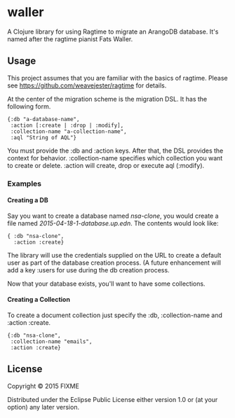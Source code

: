# waller

A Clojure library for using Ragtime to migrate an ArangoDB database. It's named
after the ragtime pianist Fats Waller. 

## Usage

This project assumes that you are familiar with the basics of ragtime. Please
see https://github.com/weavejester/ragtime for details.

At the center of the migration scheme is the migration DSL. It has the following
form.
```
{:db "a-database-name",
 :action [:create | :drop | :modify],
 :collection-name "a-collection-name",
 :aql "String of AQL"}
 ```
 
 You must provide the :db and :action keys. After that, the DSL provides the
 context for behavior.  :collection-name specifies which collection you want
 to create or delete.  :action will create, drop or execute aql (:modify). 
 
 ### Examples
 
 #### Creating a DB
 Say you want to create a database named *nsa-clone*,
 you would create a file named *2015-04-18-1-database.up.edn*. The contents
 would look like:
 
 ```
 { :db "nsa-clone",
   :action :create}
 ```
 
 The library will use the credentials supplied on the URL to create a default 
 user as part of the database creation process. (A future enhancement will add
 a key :users for use during the db creation process.
 
 
 
 Now that your database exists, you'll want to have some collections.
 
 #### Creating a Collection
 To create a document collection just specify the :db, :collection-name and 
 :action :create.
 
 ```
 {:db "nsa-clone",
  :collection-name "emails",
  :action :create}
```



## License

Copyright © 2015 FIXME

Distributed under the Eclipse Public License either version 1.0 or (at
your option) any later version.
